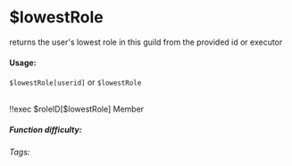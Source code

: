 # $lowestRole
returns the user's lowest role in this guild from the provided id or executor

#### Usage: 
`$lowestRole[userid]` or `$lowestRole`


<br/>
<discord-messages>
	<discord-message :bot="false" role-color="#ffcc9a" author="Member">
		!!exec $roleID[$lowestRole]
	</discord-message>
	<discord-message :bot="true" role-color="#0099ff" author="Custom Command" avatar="https://media.discordapp.net/avatars/725721249652670555/781224f90c3b841ba5b40678e032f74a.webp">
		Member
	</discord-message>
</discord-messages>


##### Function difficulty: <Badge type="tip" text="Easy" vertical="middle" /> 
###### Tags: <Badge type="tip" text="Role" vertical="middle" /> <Badge type="tip" text="get lowest position" vertical="middle" /> <Badge type="tip" text="position" vertical="middle" />